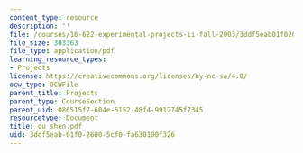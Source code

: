 ```yaml
---
content_type: resource
description: ''
file: /courses/16-622-experimental-projects-ii-fall-2003/3ddf5eab01f026005cf0fa630100f326_qu_shen.pdf
file_size: 303363
file_type: application/pdf
learning_resource_types:
- Projects
license: https://creativecommons.org/licenses/by-nc-sa/4.0/
ocw_type: OCWFile
parent_title: Projects
parent_type: CourseSection
parent_uid: 086515f7-604e-5152-48f4-9912745f7345
resourcetype: Document
title: qu_shen.pdf
uid: 3ddf5eab-01f0-2600-5cf0-fa630100f326
---
```

